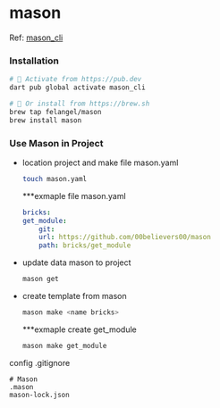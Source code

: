 # mason
  Ref: [mason_cli](https://pub.dev/packages/mason_cli)

### Installation

```sh
# 🎯 Activate from https://pub.dev
dart pub global activate mason_cli

# 🍺 Or install from https://brew.sh
brew tap felangel/mason
brew install mason
```

### Use Mason in Project

- location project and make file mason.yaml
    ```sh
    touch mason.yaml
    ```

    ***exmaple file mason.yaml
    ```.yaml
    bricks:
    get_module:
        git:
        url: https://github.com/00believers00/mason
        path: bricks/get_module
    ```

- update data mason to project 
    ```sh
    mason get
    ```

- create template from mason
    ```sh
    mason make <name bricks>
    ```
    ***exmaple create get_module
    ```sh
    mason make get_module
    ```

config .gitignore
```
# Mason
.mason
mason-lock.json
```
